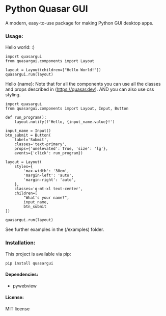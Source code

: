 # Python Quasar GUI
A modern, easy-to-use package for making Python GUI desktop apps.

### Usage:

Hello world: :)

    import quasargui
    from quasargui.components import Layout

    layout = Layout(children=["Hello World!"])
    quasargui.run(layout)

Hello {name}: Note that for all the components you can use all the classes and props described in (https://quasar.dev). AND you can also use css styling.

    import quasargui
    from quasargui.components import Layout, Input, Button

    def run_program():
        layout.notify(f'Hello, {input_name.value}!')

    input_name = Input()
    btn_submit = Button(
        label='Submit',
        classes='text-primary',
        props={'unelevated': True, 'size': 'lg'},
        events={'click': run_program})

    layout = Layout(
        styles={
            'max-width': '30em',
            'margin-left': 'auto',
            'margin-right': 'auto',
        },
        classes='q-mt-xl text-center',
        children=[
            "What's your name?",
            input_name,
            btn_submit
    ])

    quasargui.run(layout)


See further examples in the (/examples) folder.


### Installation:

This project is available via pip:

    pip install quasargui

#### Dependencies: 

 * pywebview

#### License:

MIT license
